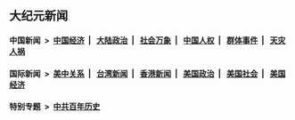 ## 大纪元新闻

#### 中国新闻 &nbsp;>&nbsp; [中国经济](indexes/ncid283/README.md?03062045) &nbsp;| &nbsp; [大陆政治](indexes/ncid277/README.md?03062045) &nbsp;| &nbsp; [社会万象](indexes/ncid282/README.md?03062045) &nbsp;| &nbsp; [中国人权](indexes/ncid278/README.md?03062045) &nbsp;| &nbsp; [群体事件](indexes/ncid279/README.md?03062045) &nbsp;| &nbsp; [天灾人祸](indexes/ncid280/README.md?03062045)

#### 国际新闻 &nbsp;>&nbsp; [美中关系](indexes/nf1412576/README.md?03062045) &nbsp;| &nbsp; [台湾新闻](indexes/ncid1349361/README.md?03062045) &nbsp;| &nbsp; [香港新闻](indexes/ncid1349362/README.md?03062045) &nbsp;| &nbsp; [美国政治](indexes/ncid1078159/README.md?03062045) &nbsp;| &nbsp; [美国社会](indexes/ncid1078160/README.md?03062045) &nbsp;| &nbsp; [美国经济](indexes/ncid1078158/README.md?03062045)

#### 特别专题 &nbsp;>&nbsp; [中共百年历史](https://github.com/epoch-news/epoch-special/blob/master/README.md?03062045)  
